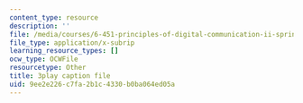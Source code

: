 ```yaml
---
content_type: resource
description: ''
file: /media/courses/6-451-principles-of-digital-communication-ii-spring-2005/9ee2e226c7fa2b1c4330b0ba064ed05a_dy44BdqxRAo.srt
file_type: application/x-subrip
learning_resource_types: []
ocw_type: OCWFile
resourcetype: Other
title: 3play caption file
uid: 9ee2e226-c7fa-2b1c-4330-b0ba064ed05a
---
```

